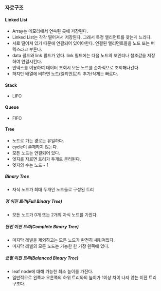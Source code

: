 ### 자료구조
#### Linked List
- Array는 메모리에서 연속된 곳에 저장된다.
- Linked List는 각각 떨어져서 저장된다. 그래서 특정 엘리먼트를 찾는게 느리다.
- 서로 떨어져 있기 때문에 연결되어 있어야한다. 연결된 엘리먼트들을 노드 또는 버텍스라고 부른다.
- data 필드와 link 필드가 있다. link 필드에는 다음 노드의 포인터나 참조값을 저장하여 연결시킨다.
- 인덱스를 이용하여 데이터 조회시 모든 노드를 순차적으로 조회해나간다.
- 하지만 배열에 비하면 노드(엘리먼트)의 추가/삭제는 빠르다.

#### Stack
- LIFO

#### Queue
- FIFO

#### Tree
- 노드로 가는 경로는 유일하다.
- cycle이 존재하지 않는다.
- 모든 노드는 연결되어 있다.
- 엣지를 자르면 트리가 두개로 분리된다.
- 엣지의 수는 노드 - 1

##### Binary Tree
- 자식 노드가 최대 두개인 노드들로 구성된 트리
##### 정 이진 트리(Full Binary Tree)
- 모든 노드가 0개 또는 2개의 자식 노드를 가진다.
##### 완전 이진 트리(Complete Binary Tree)
- 마지막 레벨을 제외하고는 모든 노드가 완전히 채워져있다.
- 마지막 레벨의 모든 노드는 가능한 한 가장 왼쪽에 있다.
##### 균형 이진 트리(Balanced Binary Tree)
- leaf node에 대해 가능한 최소 높이를 가진다.
- 일반적으로 왼쪽과 오른쪽의 하위 트리와의 높이가 1이상 차이 나지 않는 이진 트리 구조다.
